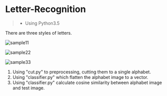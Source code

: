 # Letter-Recognition
>- Using Python3.5

There are three styles of letters.


![sample11](https://user-images.githubusercontent.com/12807657/55575890-8b6ac880-5742-11e9-8afb-c560a1d39d94.jpg)

![sample22](https://user-images.githubusercontent.com/12807657/55575897-8d348c00-5742-11e9-8d0b-a8c7f567744a.jpg)

![sample33](https://user-images.githubusercontent.com/12807657/55575906-91f94000-5742-11e9-9990-3edaca89f1f9.jpg)

1. Using "cut.py" to preprocessing, cutting them to a single alphabet.
2. Using "classifier.py" which flatten the alphabet image to a vector.
3. Using "classifier.py" calculate cosine similarity between alphabet image and test image.

